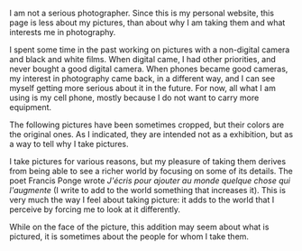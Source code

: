 I am not a serious photographer. Since this is my personal website, this page is less about my pictures, than about why I am taking them and what interests me in photography.

I spent some time in the past working on
pictures with a non-digital camera and black and white films. 
When digital came, I had other priorities, and never bought a good
digital camera. When phones became good cameras, my interest 
in photography came back, in a different way, and I can see myself 
getting more serious about it in the future. For now, all what I am using is my cell phone, mostly because I do not want to carry more equipment.

The following pictures have been sometimes cropped, but their colors are the original ones. As I indicated, they are intended not as a exhibition, but as a way to tell why I take pictures.

I take pictures for various reasons, but my pleasure of taking them derives from being able to see a richer world by focusing on some of its details. The poet Francis Ponge wrote *J'écris pour ajouter au monde quelque chose qui l'augmente* (I write to add to the world something that increases it). This is very much the way I feel about taking picture: it adds to the world that I perceive by forcing me to look at it differently.

While on the face of the picture, this addition may seem about what is pictured, it is sometimes about the people for whom I take them.